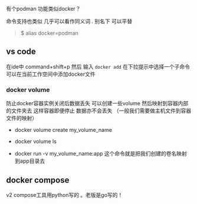 有个podman 功能类似docker？

命令支持也类似 几乎可以看作同义词 . 别名下 可以平替

>$ alias docker=podman

## vs code
在ide中 command+shift+p 
然后 输入 `docker add`   在下拉提示中选择一个子命令
可以在当前工作空间中添加docker文件

### docker volume

防止docker容器实例关闭后数据丢失 可以创建一些volume 然后映射到容器内部的文件夹去
这样容器即便停止 数据亦不会丢失
（一般我们需要做主机文件到容器文件的映射）

- docker volume create my_volume_name

- docker volume ls

- docker run -v my_volume_name:app 
这个命令就是把我们创建的卷名映射到app目录去


## docker compose
v2 compose工具用python写的 。老版是go写的！

